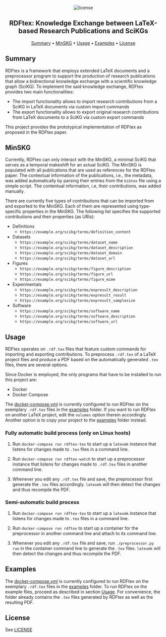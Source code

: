 
<p align="center">
    <img src="https://img.shields.io/badge/License-GPLv3-blue.svg" alt="license">
    <br>
</p>
    
<h2 align="center">RDFtex: Knowledge Exchange between LaTeX-based Research Publications and SciKGs</h2>

<p align="center">
    <a href="#summary">Summary</a>
    •
    <a href="#minskg">MinSKG</a>
    •
    <a href="#usage">Usage</a>
    •
    <a href="#examples">Examples</a>
    •
    <a href="#license">License</a>
</p>

## Summary

RDFtex is a framework that employs extended LaTeX documents and a preprocessor program to support the production of research publications that allow a bidirectional knowledge exchange with a scientific knowledge graph (SciKG). To implement the said knowledge exchange, RDFtex provides two main functionalities:
- The import functionality allows to import research contributions from a SciKG in LaTeX documents via custom import commands
- The export functionality allows to export original research contributions from LaTeX documents to a SciKG via custom export commands

This project provides the prototypical implementation of RDFtex as proposed in the RDFtex paper.
## MinSKG

Currently, RDFtex can only interact with the MinSKG, a minimal SciKG that serves as a temporal makeshift for an actual SciKG. The MinSKG is populated with all publications that are used as references for the RDFtex paper. The contextual information of the publications, i.e., the metadata, was added automatically by parsing their entries from the `bibtex` file using a simple script. The contentual information, i.e, their contributions, was added manually.

There are currently five types of contributions that can be imported from and exported to the MinSKG. Each of them are represented using type-specific properties in the MinSKG. The following list specifies the supported contributions and their properties (as URIs):

- Definitions
    - `https://example.org/scikg/terms/definition_content`
- Datasets
    - `https://example.org/scikg/terms/dataset_name`
    - `https://example.org/scikg/terms/dataset_description`
    - `https://example.org/scikg/terms/dataset_domain`
    - `https://example.org/scikg/terms/dataset_url`
- Figures
    - `https://example.org/scikg/terms/figure_description`
    - `https://example.org/scikg/terms/figure_url`
    - `https://example.org/scikg/terms/figure_mime`
- Experimentals
    - `https://example.org/scikg/terms/expresult_description`
    - `https://example.org/scikg/terms/expresult_result`
    - `https://example.org/scikg/terms/expresult_samplesize`
- Software
    - `https://example.org/scikg/terms/software_name`
    - `https://example.org/scikg/terms/software_description`
    - `https://example.org/scikg/terms/software_url`

## Usage

RDFtex operates on `.rdf.tex` files that feature custom commands for importing and exporting contributions. To preprocess `.rdf.tex` of a LaTeX project files and produce a PDF based on the automatically generated `.tex` files, there are several options.

Since Docker is employed, the only programs that have to be installed to run this project are:

- Docker
- Docker Compose

The [docker-compose.yml](./docker-compose.yml) is currently configured to run RDFtex on the exemplary `.rdf.tex` files in the [examples](./examples/) folder. If you want to run RDFtex on another LaTeX project, edit the `volumes` option therein accordingly. Another option is to copy your project to the [examples](./examples/) folder instead.

### Fully automatic build process (only on Linux hosts)

1. Run `docker-compose run rdftex-tex` to start up a `latexmk` instance that listens for changes made to `.tex` files in a command line.

2. Run `docker-compose run rdftex-watch` to start up a preprocessor instance that listens for changes made to `.rdf.tex` files in another command line.

3. Whenever you edit any `.rdf.tex` file and save, the preprocessor first generate the `.tex` files accordingly. `latexmk` will then detect the changes and thus recompile the PDF.

### Semi-automatic build process

1. Run `docker-compose run rdftex-tex` to start up a `latexmk` instance that listens for changes made to `.tex` files in a command line.

2. Run `docker-compose run rdftex` to start up a container for the preprocessor in another command line and attach to its command line.

3. Whenever you edit any `.rdf.tex` file and save, run `./preprocessor.py run` in the container command line to generate the `.tex` files. `latexmk` will then detect the changes and thus recompile the PDF.

## Examples

The [docker-compose.yml](./docker-compose.yml) is currently configured to run RDFtex on the exemplary `.rdf.tex` files in the [examples](./examples/) folder. To run RDFtex on the example files, proceed as described in section [Usage](#usage). For convenience, the folder already contains the `.tex` files generated by RDFtex as well as the resulting PDF.

## License

See [LICENSE](./LICENSE)